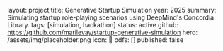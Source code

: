 layout: project
title: Generative Startup Simulation
year: 2025
summary: Simulating startup role-playing scenarios using DeepMind's Concordia Library.
tags: [simulation, hackathon]
status: active
github: https://github.com/marilevay/startup-generative-simulation
hero: /assets/img/placeholder.png
icon: 🏢
pdfs: []
published: false

